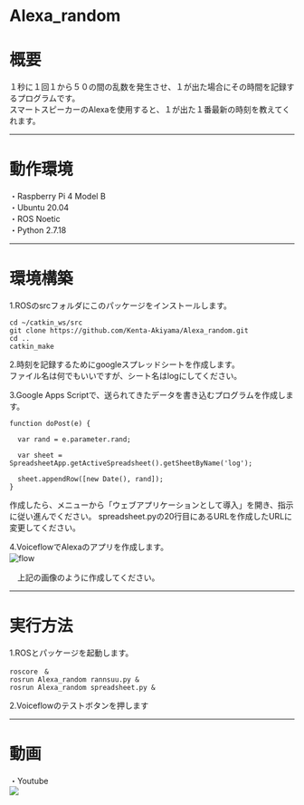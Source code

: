 # Alexa_random  

# 概要  
１秒に１回１から５０の間の乱数を発生させ、１が出た場合にその時間を記録するプログラムです。  
スマートスピーカーのAlexaを使用すると、１が出た１番最新の時刻を教えてくれます。  

---

# 動作環境  
・Raspberry Pi 4 Model B    
・Ubuntu 20.04  
・ROS Noetic  
・Python 2.7.18  

---

# 環境構築  
1.ROSのsrcフォルダにこのパッケージをインストールします。  
```
cd ~/catkin_ws/src  
git clone https://github.com/Kenta-Akiyama/Alexa_random.git  
cd ..  
catkin_make  
```

2.時刻を記録するためにgoogleスプレッドシートを作成します。  
  ファイル名は何でもいいですが、シート名はlogにしてください。  
  
3.Google Apps Scriptで、送られてきたデータを書き込むプログラムを作成します。  
```
function doPost(e) {

  var rand = e.parameter.rand;  

  var sheet = SpreadsheetApp.getActiveSpreadsheet().getSheetByName('log');  

  sheet.appendRow([new Date(), rand]);  
}  
```
  作成したら、メニューから「ウェブアプリケーションとして導入」を開き、指示に従い進んでください。
  spreadsheet.pyの20行目にあるURLを作成したURLに変更してください。
  
4.VoiceflowでAlexaのアプリを作成します。  
![flow](https://i.gyazo.com/21ae26e2f805be880c6a57a3fe7f0324.png)　　

　上記の画像のように作成してください。
 
 
---

# 実行方法  
1.ROSとパッケージを起動します。  
```
roscore　&  
rosrun Alexa_random rannsuu.py &  
rosrun Alexa_random spreadsheet.py &  
```

2.Voiceflowのテストボタンを押します  

---

# 動画  
・Youtube  
[<img src=https://i.gyazo.com/ba68dda0f6cefacc1bce6efb195132b4.png>](https://youtu.be/XsgV7s5SGYI) 
